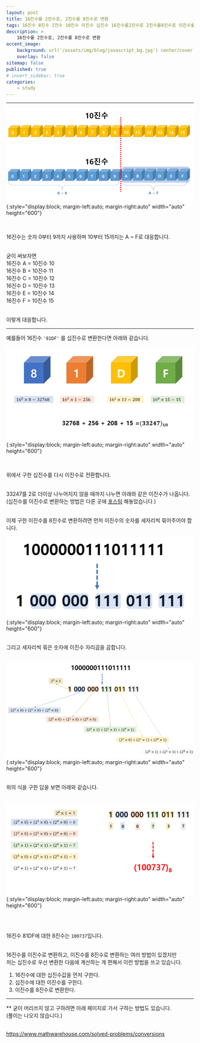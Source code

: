 ```yaml
---
layout: post
title: 16진수를 2진수로, 2진수를 8진수로 변환
tags: 16진수 8진수 2진수 10진수 이진수 십진수 16진수를2진수로 2진수를8진수로 이진수를8진수로변환 진수변환 진수
description: >
    16진수를 2진수로, 2진수를 8진수로 변환
accent_image:
    background: url('/assets/img/blog/javascript_bg.jpg') center/cover
    overlay: false
sitemap: false
published: true
# invert_sidebar: true
categories:
    - study
---
```


---

![image1](/assets/img/blog/study/20220613-study-hexadecimal-1.png){:style="display:block; margin-left:auto; margin-right:auto" width="auto" height="600"}

<br>

16진수는 숫자 0부터 9까지 사용하며 10부터 15까지는 A ~ F로 대응합니다.<br><br>

굳이 써보자면<br>
16진수 A = 10진수 10<br>
16진수 B = 10진수 11<br>
16진수 C = 10진수 12<br>
16진수 D = 10진수 13<br>
16진수 E = 10진수 14<br>
16진수 F = 10진수 15<br><br>

이렇게 대응합니다.<br>

---

예를들어 16진수 `'81DF'` 를 십진수로 변환한다면 아래와 같습니다.<br>

![image2](/assets/img/blog/study/20220613-study-hexadecimal-2.png){:style="display:block; margin-left:auto; margin-right:auto" width="auto" height="600"}

<br>

위에서 구한 십진수를 다시 이진수로 전환합니다.<br><br>

33247를 2로 더이상 나누어지지 않을 때까지 나누면 아래와 같은 이진수가 나옵니다.<br>
(십진수를 이진수로 변환하는 방법은 다른 곳에 <a href="https://cinnamoneight26.github.io/study/2022-06-13-study-decimaltobinary" target="_blank">포스팅</a> 해놓았습니다.)<br><br>

이제 구한 이진수를 8진수로 변환하려면 먼저 이진수의 숫자를 세자리씩 묶어주어야 합니다.<br>

![image3](/assets/img/blog/study/20220613-study-hexadecimal-3.png){:style="display:block; margin-left:auto; margin-right:auto" width="auto" height="600"}

<br>
그리고 세자리씩 묶은 숫자에 이진수 자리곱을 곱합니다.<br>
<br>

![image4](/assets/img/blog/study/20220613-study-hexadecimal-4.png){:style="display:block; margin-left:auto; margin-right:auto" width="auto" height="600"}

<br>
위의 식을 구한 답을 보면 아래와 같습니다.<br>
<br>

![image5](/assets/img/blog/study/20220613-study-hexadecimal-5.png){:style="display:block; margin-left:auto; margin-right:auto" width="auto" height="600"}

<br><br>

16진수 81DF에 대한 8진수는 `100737`입니다.<br><br>

16진수를 이진수로 변환하고, 이진수를 8진수로 변환하는 여러 방법이 있겠지만<br>
저는 십진수로 우선 변환한 다음에 계산하는 게 편해서 이런 방법을 쓰고 있습니다.<br>

1. 16진수에 대한 십진수값을 먼저 구한다.
2. 십진수에 대한 이진수를 구한다.
3. 이진수를 8진수로 변환한다.

---

\*\* 굳이 머리쓰지 않고 구하려면 아래 페이지로 가서 구하는 방법도 있습니다.<br>
(풀이는 나오지 않습니다.)<br><br>

<a href="https://www.mathwarehouse.com/solved-problems/conversions" target="_blank">https://www.mathwarehouse.com/solved-problems/conversions</a>
